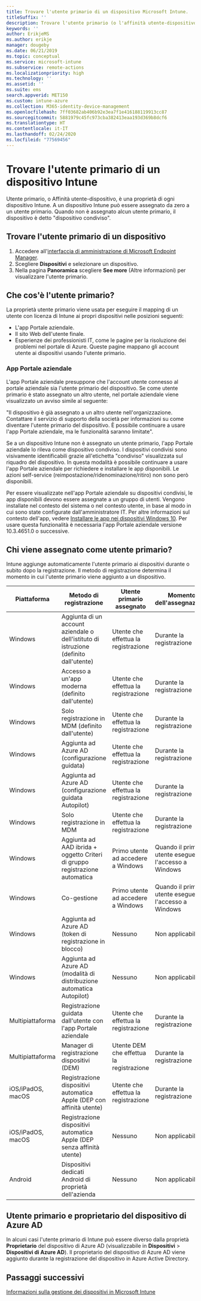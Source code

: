 ```yaml
---
title: Trovare l'utente primario di un dispositivo Microsoft Intune.
titleSuffix: ''
description: Trovare l'utente primario (o l'affinità utente-dispositivo) di un dispositivo Microsoft Intune.
keywords: ''
author: ErikjeMS
ms.author: erikje
manager: dougeby
ms.date: 06/21/2019
ms.topic: conceptual
ms.service: microsoft-intune
ms.subservice: remote-actions
ms.localizationpriority: high
ms.technology: ''
ms.assetid: ''
ms.suite: ems
search.appverid: MET150
ms.custom: intune-azure
ms.collection: M365-identity-device-management
ms.openlocfilehash: 7ff03682ab406b92e3ea7f1e416188119913cc87
ms.sourcegitcommit: 5881979c45fc973cba382413eaa193d369b8dcf6
ms.translationtype: HT
ms.contentlocale: it-IT
ms.lasthandoff: 02/24/2020
ms.locfileid: "77569456"
---
```

# <a name="find-the-primary-user-of-an-intune-device"></a>Trovare l'utente primario di un dispositivo Intune

Utente primario, o Affinità utente-dispositivo, è una proprietà di ogni dispositivo Intune. A un dispositivo Intune può essere assegnato da zero a un utente primario. Quando non è assegnato alcun utente primario, il dispositivo è detto "dispositivo condiviso".

## <a name="find-a-devices-primary-user"></a>Trovare l'utente primario di un dispositivo

1. Accedere all'[interfaccia di amministrazione di Microsoft Endpoint Manager](https://go.microsoft.com/fwlink/?linkid=2109431).
2. Scegliere **Dispositivi** e selezionare un dispositivo.
3. Nella pagina **Panoramica** scegliere **See more** (Altre informazioni) per visualizzare l'utente primario.

## <a name="what-is-the-primary-user"></a>Che cos'è l'utente primario?
La proprietà utente primario viene usata per eseguire il mapping di un utente con licenza di Intune ai propri dispositivi nelle posizioni seguenti:
- L'app Portale aziendale.
- Il sito Web dell'utente finale.
- Esperienze dei professionisti IT, come le pagine per la risoluzione dei problemi nel portale di Azure. Queste pagine mappano gli account utente ai dispositivi usando l'utente primario. 

### <a name="company-portal-app"></a>App Portale aziendale
L'app Portale aziendale presuppone che l'account utente connesso al portale aziendale sia l'utente primario del dispositivo. Se come utente primario è stato assegnato un altro utente, nel portale aziendale viene visualizzato un avviso simile al seguente:

"Il dispositivo è già assegnato a un altro utente nell'organizzazione. Contattare il servizio di supporto della società per informazioni su come diventare l'utente primario del dispositivo. È possibile continuare a usare l'app Portale aziendale, ma le funzionalità saranno limitate".

Se a un dispositivo Intune non è assegnato un utente primario, l'app Portale aziendale lo rileva come dispositivo condiviso. I dispositivi condivisi sono visivamente identificabili grazie all'etichetta "condiviso" visualizzata sul riquadro del dispositivo. In questa modalità è possibile continuare a usare l'app Portale aziendale per richiedere e installare le app disponibili. Le azioni self-service (reimpostazione/ridenominazione/ritiro) non sono però disponibili.  

Per essere visualizzate nell'app Portale aziendale su dispositivi condivisi, le app disponibili devono essere assegnate a un gruppo di utenti. Vengono installate nel contesto del sistema o nel contesto utente, in base al modo in cui sono state configurate dall'amministratore IT. Per altre informazioni sul contesto dell'app, vedere [Installare le app nei dispositivi Windows 10](../apps/apps-windows-10-app-deploy.md). Per usare questa funzionalità è necessaria l'app Portale aziendale versione 10.3.4651.0 o successive.


## <a name="who-is-assigned-as-the-primary-user"></a>Chi viene assegnato come utente primario?
Intune aggiunge automaticamente l'utente primario ai dispositivi durante o subito dopo la registrazione. Il metodo di registrazione determina il momento in cui l'utente primario viene aggiunto a un dispositivo.

| Piattaforma | Metodo di registrazione | Utente primario assegnato | Momento dell'assegnazione |
| ---- | ---- | ---- | ---- |
| Windows | Aggiunta di un account aziendale o dell'istituto di istruzione (definito dall'utente) | Utente che effettua la registrazione | Durante la registrazione |   
| Windows | Accesso a un'app moderna (definito dall'utente) | Utente che effettua la registrazione | Durante la registrazione | 
| Windows | Solo registrazione in MDM (definito dall'utente) | Utente che effettua la registrazione | Durante la registrazione | 
| Windows | Aggiunta ad Azure AD (configurazione guidata) | Utente che effettua la registrazione | Durante la registrazione | 
| Windows | Aggiunta ad Azure AD (configurazione guidata Autopilot) | Utente che effettua la registrazione | Durante la registrazione | 
| Windows | Solo registrazione in MDM | Utente che effettua la registrazione | Durante la registrazione | 
| Windows | Aggiunta ad AAD ibrida + oggetto Criteri di gruppo registrazione automatica | Primo utente ad accedere a Windows | Quando il primo utente esegue l'accesso a Windows| 
| Windows | Co-gestione | Primo utente ad accedere a Windows | Quando il primo utente esegue l'accesso a Windows | 
| Windows | Aggiunta ad Azure AD (token di registrazione in blocco) | Nessuno | Non applicabile | 
| Windows | Aggiunta ad Azure AD (modalità di distribuzione automatica Autopilot) | Nessuno | Non applicabile | 
| Multipiattaforma | Registrazione guidata dall'utente con l'app Portale aziendale | Utente che effettua la registrazione | Durante la registrazione |
| Multipiattaforma | Manager di registrazione dispositivi (DEM) | Utente DEM che effettua la registrazione | Durante la registrazione |
| iOS/iPadOS, macOS | Registrazione dispositivi automatica Apple (DEP con affinità utente) | Utente che effettua la registrazione | Durante la registrazione |
| iOS/iPadOS, macOS | Registrazione dispositivi automatica Apple (DEP senza affinità utente) | Nessuno | Non applicabile |
| Android | Dispositivi dedicati Android di proprietà dell'azienda | Nessuno | Non applicabile |

## <a name="primary-user-and-azure-ad-device-owner"></a>Utente primario e proprietario del dispositivo di Azure AD
In alcuni casi l'utente primario di Intune può essere diverso dalla proprietà **Proprietario** del dispositivo di Azure AD (visualizzabile in **Dispositivi** > **Dispositivi di Azure AD**). Il proprietario del dispositivo di Azure AD viene aggiunto durante la registrazione del dispositivo in Azure Active Directory.

## <a name="next-steps"></a>Passaggi successivi
[Informazioni sulla gestione dei dispositivi in Microsoft Intune](device-management.md)
